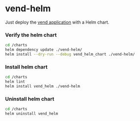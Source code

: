 # vend-helm

Just deploy the [vend application](https://github.com/thomassuedbroecker/vend) with a Helm chart.

### Verify the helm chart

```sh
cd /charts
helm dependency update ./vend-helm/
helm install --dry-run --debug vend_helm_chart ./vend-helm/
```

### Install helm chart

```sh
cd /charts
helm lint
helm install vend_helm ./vend-helm
```

### Uninstall helm chart

```sh
cd /charts
helm uninstall vend_helm
```

